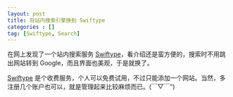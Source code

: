 ```yaml
---
layout: post
title: 将站内搜索引擎换到 Swiftype
categories : []
tag: [Swiftype, Search]
---
```


在网上发现了一个站内搜索服务 [Swiftype](https://swiftype.com)，看介绍还是蛮方便的，搜索时不用跳出网站转到 Google，而且界面也美观，于是就换了。

[Swiftype](https://swiftype.com) 是个收费服务，个人可以免费试用，不过只能添加一个网站。当然，多注册几个账户也可以，就是管理起来比较麻烦而已。(￣▽￣")

